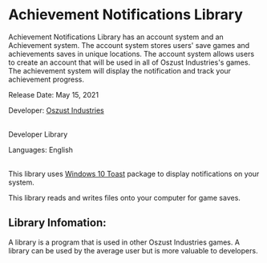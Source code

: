 # Achievement Notifications Library

Achievement Notifications Library has an account system and an Achievement system. The account system stores users' save games and achievements saves in unique locations. The account system allows users to create an account that will be used in all of Oszust Industries's games. The achievement system will display the notification and track your achievement progress.

Release Date: May 15, 2021

Developer: [Oszust Industries](https://github.com/Oszust-Industries)

<br /> Developer Library

Languages: English

<br /> This library uses [Windows 10 Toast](https://pypi.org/project/win10toast/) package to display notifications on your system.

This library reads and writes files onto your computer for game saves.

## Library Infomation:

A library is a program that is used in other Oszust Industries games. A library can be used by the average user but is more valuable to developers.
